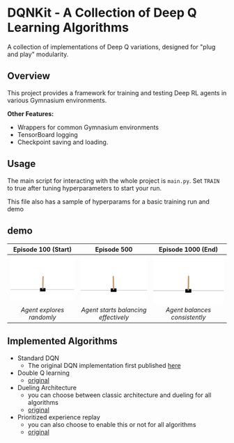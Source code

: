 # **DQNKit** - A Collection of Deep Q Learning Algorithms

A collection of implementations of Deep Q variations, designed for "plug and play" modularity.

## Overview

This project provides a framework for training and testing Deep RL agents in various Gymnasium environments. 

**Other Features:**
*   Wrappers for common Gymnasium environments
*   TensorBoard logging
*   Checkpoint saving and loading.


## Usage

The main script for interacting with the whole project is `main.py`.
Set `TRAIN` to true after tuning hyperparameters to start your run.

This file also has a sample of hyperparams for a basic training run and demo

## demo

| Episode 100 (Start)                      | Episode 500                            | Episode 1000 (End)                       |
| :------------------------------------: | :------------------------------------: | :--------------------------------------: |
| ![CartPole Ep 0](showcase_videos/cartpole_000_demo-episode.gif) | ![CartPole Ep 500](showcase_videos/cartpole_500_demo-episode.gif) | ![CartPole Ep 1000](showcase_videos/cartpole_1000_demo-episode.gif) |
| *Agent explores randomly*               | *Agent starts balancing effectively*    | *Agent balances consistently*             |

## Implemented Algorithms

* Standard DQN
    - The original DQN implementation first published [here](https://storage.googleapis.com/deepmind-media/dqn/DQNNaturePaper.pdf)
* Double Q learning
    - [original](https://arxiv.org/pdf/1509.06461)
* Dueling Architecture
    - you can choose between classic architecture and dueling for all algorithms
    - [original](https://arxiv.org/abs/1511.06581)
* Prioritized experience replay
    - you can also choose to enable this or not for all algorithms
    - [original](https://arxiv.org/abs/1511.05952)
